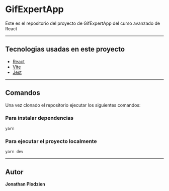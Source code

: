 # GifExpertApp

Este es el repositorio del proyecto de GifExpertApp del curso avanzado de React

---

## Tecnologias usadas en este proyecto

- [React](https://es.reactjs.org/)
- [Vite](https://vitejs.dev/)
- [Jest](https://jestjs.io/)

---

## Comandos

Una vez clonado el repositorio ejecutar los siguientes comandos:

### Para instalar dependencias

`yarn`

### Para ejecutar el proyecto localmente

`yarn dev`

---

## Autor
**Jonathan Plodzien**